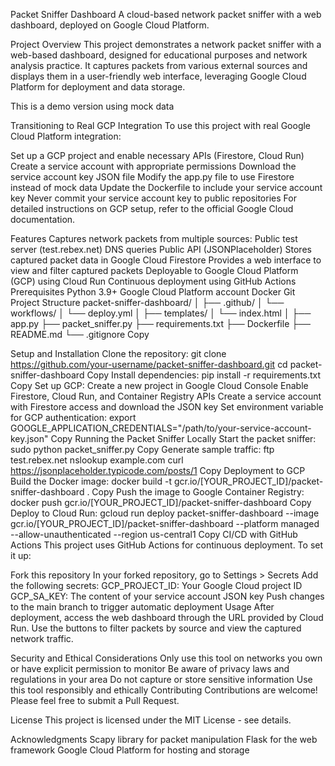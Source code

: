 Packet Sniffer Dashboard
A cloud-based network packet sniffer with a web dashboard, deployed on Google Cloud Platform.

Project Overview
This project demonstrates a network packet sniffer with a web-based dashboard, designed for educational purposes and network analysis practice. It captures packets from various external sources and displays them in a user-friendly web interface, leveraging Google Cloud Platform for deployment and data storage.

This is a demo version using mock data

Transitioning to Real GCP Integration
To use this project with real Google Cloud Platform integration:

Set up a GCP project and enable necessary APIs (Firestore, Cloud Run)
Create a service account with appropriate permissions
Download the service account key JSON file
Modify the app.py file to use Firestore instead of mock data
Update the Dockerfile to include your service account key
Never commit your service account key to public repositories
For detailed instructions on GCP setup, refer to the official Google Cloud documentation.

Features
Captures network packets from multiple sources:
Public test server (test.rebex.net)
DNS queries
Public API (JSONPlaceholder)
Stores captured packet data in Google Cloud Firestore
Provides a web interface to view and filter captured packets
Deployable to Google Cloud Platform (GCP) using Cloud Run
Continuous deployment using GitHub Actions
Prerequisites
Python 3.9+
Google Cloud Platform account
Docker
Git
Project Structure
packet-sniffer-dashboard/ │ ├── .github/ │ └── workflows/ │ └── deploy.yml │ ├── templates/ │ └── index.html │ ├── app.py ├── packet_sniffer.py ├── requirements.txt ├── Dockerfile ├── README.md └── .gitignore Copy

Setup and Installation
Clone the repository: git clone https://github.com/your-username/packet-sniffer-dashboard.git cd packet-sniffer-dashboard Copy
Install dependencies: pip install -r requirements.txt Copy
Set up GCP:
Create a new project in Google Cloud Console
Enable Firestore, Cloud Run, and Container Registry APIs
Create a service account with Firestore access and download the JSON key
Set environment variable for GCP authentication: export GOOGLE_APPLICATION_CREDENTIALS="/path/to/your-service-account-key.json" Copy
Running the Packet Sniffer Locally
Start the packet sniffer: sudo python packet_sniffer.py Copy
Generate sample traffic: ftp test.rebex.net nslookup example.com curl https://jsonplaceholder.typicode.com/posts/1 Copy
Deployment to GCP
Build the Docker image: docker build -t gcr.io/[YOUR_PROJECT_ID]/packet-sniffer-dashboard . Copy
Push the image to Google Container Registry: docker push gcr.io/[YOUR_PROJECT_ID]/packet-sniffer-dashboard Copy
Deploy to Cloud Run: gcloud run deploy packet-sniffer-dashboard --image gcr.io/[YOUR_PROJECT_ID]/packet-sniffer-dashboard --platform managed --allow-unauthenticated --region us-central1 Copy
CI/CD with GitHub Actions
This project uses GitHub Actions for continuous deployment. To set it up:

Fork this repository
In your forked repository, go to Settings > Secrets
Add the following secrets:
GCP_PROJECT_ID: Your Google Cloud project ID
GCP_SA_KEY: The content of your service account JSON key
Push changes to the main branch to trigger automatic deployment
Usage
After deployment, access the web dashboard through the URL provided by Cloud Run. Use the buttons to filter packets by source and view the captured network traffic.

Security and Ethical Considerations
Only use this tool on networks you own or have explicit permission to monitor
Be aware of privacy laws and regulations in your area
Do not capture or store sensitive information
Use this tool responsibly and ethically
Contributing
Contributions are welcome! Please feel free to submit a Pull Request.

License
This project is licensed under the MIT License - see details.

Acknowledgments
Scapy library for packet manipulation
Flask for the web framework
Google Cloud Platform for hosting and storage